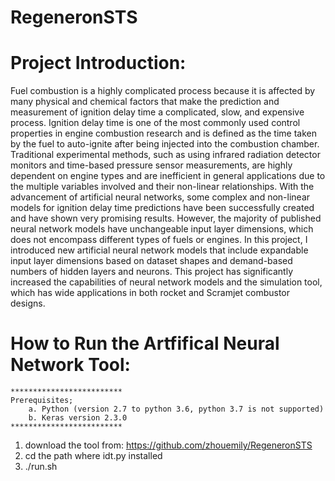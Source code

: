 # RegeneronSTS
  

# Project Introduction:

  Fuel combustion is a highly complicated process because it is affected by many physical and chemical
  factors that make the prediction and measurement of ignition delay time a complicated, slow, and 
  expensive process. Ignition delay time is one of the most commonly used control properties in engine 
  combustion research and is defined as the time taken by the fuel to auto-ignite after being injected 
  into the combustion chamber. Traditional experimental methods, such as using infrared radiation 
  detector monitors and time-based pressure sensor measurements, are highly dependent on engine 
  types and are inefficient in general applications due to the multiple variables involved and their 
  non-linear relationships. With the advancement of artificial neural networks, some complex and 
  non-linear models for ignition delay time predictions have been successfully created and have 
  shown very promising results. However, the majority of published neural network models have 
  unchangeable input layer dimensions, which does not encompass different types of fuels or engines. 
  In this project, I introduced new artificial neural network models that include expandable input 
  layer dimensions based on dataset shapes and demand-based numbers of hidden layers and neurons. 
  This project has significantly increased the capabilities of neural network models and the simulation tool, 
  which has wide applications in both rocket and Scramjet combustor designs. 
  
# How to Run the Artfifical Neural Network Tool:
    *************************
    Prerequisites;
        a. Python (version 2.7 to python 3.6, python 3.7 is not supported)
        b. Keras version 2.3.0
    *************************
  1. download the tool from: https://github.com/zhouemily/RegeneronSTS
  2. cd the path where idt.py installed
  3. ./run.sh

